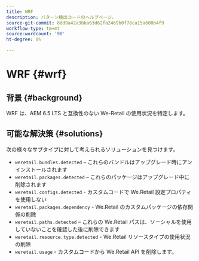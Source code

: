 ```yaml
---
title: WRF
description: パターン検出コードのヘルプページ。
source-git-commit: 8dd9a42a3bba63d62fa2469b0f78ca15a608b4f9
workflow-type: tm+mt
source-wordcount: '90'
ht-degree: 8%

---
```


# WRF {#wrf}

## 背景 {#background}

WRF は、AEM 6.5 LTS と互換性のない We-Retail の使用状況を特定します。

<!-- Alexandru: drafting for now ## Possible implications and risks {#implications-and-risks} -->

## 可能な解決策 {#solutions}

次の様々なサブタイプに対して考えられるソリューションを見つけます。

* `weretail.bundles.detected` – これらのバンドルはアップグレード時にアンインストールされます
* `weretail.packages.detected` – これらのパッケージはアップグレード中に削除されます
* `weretail.configs.detected` - カスタムコードで We.Retail 設定プロパティを使用しない
* `weretail.packages.dependency` - We.Retail のカスタムパッケージの依存関係の削除
* `weretail.paths.detected` – これらの We.Retail パスは、ソーシャルを使用していないことを確認した後に削除できます
* `weretail.resource.type.detected` - We.Retail リソースタイプの使用状況の削除
* `weretail.usage` - カスタムコードから We.Retail API を削除します。